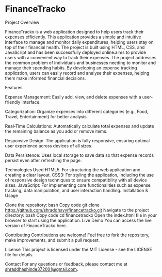 # FinanceTracko
Project Overview

FinanceTracko is a web application designed to help users track their expenses efficiently. This application provides a simple and intuitive interface to manage and monitor daily expenditures, helping users stay on top of their financial health. The project is built using HTML, CSS, and JavaScript and has been successfully deployed online.aims to provide users with a convenient way to track their expenses. The project addresses the common problem of individuals and businesses needing to monitor and manage their spending habits. By developing an expense tracking application, users can easily record and analyse their expenses, helping them make informed financial decisions.

Features

Expense Management: Easily add, view, and delete expenses with a user-friendly interface.

Categorization: Organize expenses into different categories (e.g., Food, Travel, Entertainment) for better analysis.

Real-Time Calculations: Automatically calculate total expenses and update the remaining balance as you add or remove items.

Responsive Design: The application is fully responsive, ensuring optimal user experience across devices of all sizes.

Data Persistence: Uses local storage to save data so that expense records persist even after refreshing the page.

Technologies Used
HTML5: For structuring the web application and creating a clear layout.
CSS3: For styling the application, including the use of responsive design techniques to ensure compatibility with all device sizes.
JavaScript: For implementing core functionalities such as expense tracking, data manipulation, and user interaction handling.
Installation & Usage

Clone the repository:
bash
Copy code
git clone https://github.com/shraddhayy/financetracko.git
Navigate to the project directory:
bash
Copy code
cd financetracko
Open the index.html file in your browser to start using the application.
Live Demo
You can access the live version of FinanceTracko here.

Contributing
Contributions are welcome! Feel free to fork the repository, make improvements, and submit a pull request.

License
This project is licensed under the MIT License - see the LICENSE file for details.

Contact
For any questions or feedback, please contact me at shraddhashinde372001@gmail.com.

